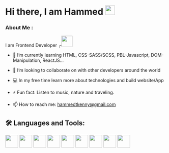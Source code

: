 

<h1> Hi there, I am Hammed <img src="https://media.giphy.com/media/hvRJCLFzcasrR4ia7z/giphy.gif" width="30"/>
</h1>





### About Me :
I am Frontend Developer ┌<img src="https://media.giphy.com/media/7FgozREBtahrxYNsYN/giphy.gif" width="35">

- 🌱 I’m currently learning HTML, CSS-SASS/SCSS, PBL-Javascript, DOM-Manipulation, ReactJS...

- 👯 I’m looking to collaborate on with other developers around the world

- 💻 In my free time learn more about technologies and build website/App

- ⚡ Fun fact: Listen to music, nature and traveling.

- 📫 How to reach me: hammedtkenny@gmail.com 


## 🛠️ Languages and Tools:
<img src="https://cdn.jsdelivr.net/gh/devicons/devicon/icons/vscode/vscode-original.svg" width="40" />    <img src="https://cdn.jsdelivr.net/gh/devicons/devicon/icons/github/github-original.svg" width="40"/>    <img src="https://cdn.jsdelivr.net/gh/devicons/devicon/icons/html5/html5-original.svg" width="40" />    <img src="https://cdn.jsdelivr.net/gh/devicons/devicon/icons/css3/css3-original.svg" width="40"/>    <img src="https://cdn.jsdelivr.net/gh/devicons/devicon/icons/bootstrap/bootstrap-original.svg" width="40"/>    <img src="https://cdn.jsdelivr.net/gh/devicons/devicon/icons/sass/sass-original.svg" width="40"/>    <img src="https://cdn.jsdelivr.net/gh/devicons/devicon/icons/javascript/javascript-original.svg" width="40"/>    <img src="https://cdn.jsdelivr.net/gh/devicons/devicon/icons/nodejs/nodejs-original.svg" width="40"/>    <img src="https://cdn.jsdelivr.net/gh/devicons/devicon/icons/react/react-original.svg" width="40"/>
          
          
          
          
<!-- 👋 -->
<!-- Here are some ideas to get you started:

- 🔭 I’m currently working on ...


- 🤔 I’m looking for help with ...
- 💬 Ask me about ...

- 😄 Pronouns: .. -->


